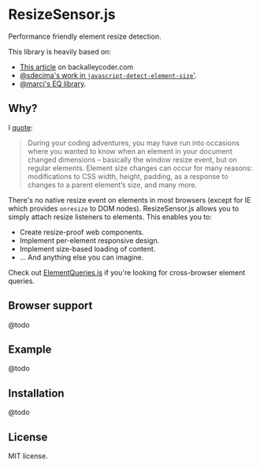 ResizeSensor.js
===================

Performance friendly element resize detection.

This library is heavily based on:

- [This article](http://www.backalleycoder.com/2013/03/18/cross-browser-event-based-element-resize-detection/) on backalleycoder.com
- [@sdecima's work in `javascript-detect-element-size`'](https://github.com/sdecima/javascript-detect-element-resize).
- [@marcj's EQ library](https://github.com/marcj/css-element-queries/).


Why?
---

I [quote]((http://www.backalleycoder.com/2013/03/18/cross-browser-event-based-element-resize-detection/)):

> During your coding adventures, you may have run into occasions where you wanted to know when an element in your document changed dimensions – basically the window resize event, but on regular elements. Element size changes can occur for many reasons: modifications to CSS width, height, padding, as a response to changes to a parent element’s size, and many more.

There's no native resize event on elements in most browsers (except for IE which provides `onresize` to DOM nodes). ResizeSensor.js allows you to simply attach resize listeners to elements. This enables you to:

- Create resize-proof web components.
- Implement per-element responsive design.
- Implement size-based loading of content.
- ... And anything else you can imagine.

Check out [ElementQueries.js](https://github.com/pesla/ElementQueries) if you're looking for cross-browser element queries.

Browser support
---------------

@todo

Example
-------

@todo

Installation
------

@todo

License
-------

MIT license.